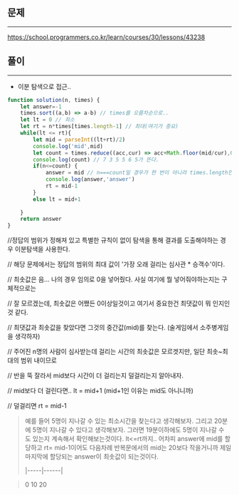 ## 문제
----
https://school.programmers.co.kr/learn/courses/30/lessons/43238

## 풀이
----
- 이분 탐색으로 접근..
```jsx
function solution(n, times) {
    let answer=-1
    times.sort((a,b) => a-b) // times를 오름차순으로..
    let lt = 0 // 최소
    let rt = n*times[times.length-1] // 최대(여기가 중요)
    while(lt <= rt){
        let mid = parseInt((lt+rt)/2)
        console.log('mid',mid)
        let count = times.reduce((acc,cur) => acc+Math.floor(mid/cur),0) // 모든 심사관들이 할 수 있는 심사 횟수
        console.log(count) // 7 3 5 5 6 5가 뜬다. 
        if(n<=count) {
            answer = mid // n===count일 경우가 한 번이 아니라 times.length만큼 생김, (문제에서 6명 30분, 28분에 끝남)
            console.log(answer,'answer')
            rt = mid-1
        }
        else lt = mid+1
       
    }
    return answer
}
```
//정답의 범위가 정해져 있고 특별한 규칙이 없이 탐색을 통해 결과를 도출해야하는 경우 이분탐색을 사용한다.

// 해당 문제에서는 정답의 범위의 최대 값이 '가장 오래 걸리는 심사관 * 승객수'이다.

// 최솟값은 음... 나의 경우 임의로 0을 넣어줬다. 사실 여기에 뭘 넣어줘야하는지는 구체적으로는 

// 잘 모르겠는데, 최솟값은 어쨌든 0이상일것이고 여기서 중요한건  최댓값이 뭐 인지인것 같다.

// 최댓값과 최솟값을 찾았다면 그것의 중간값(mid)를 찾는다. (술게임에서 소주병게임을 생각하자)

// 주어진 n명의 사람이 심사받는데 걸리는 시간의 최솟값은 모르겟지만, 일단 최솟~최대의 범위 내이므로

// 반을 뚝 잘라서 mid보다 시간이 더 걸리는지 덜걸리는지 알아내자.

// mid보다 더 걸린다면.. lt = mid+1 (mid+1인 이유는 mid도 아니니까)

// 덜걸리면 rt = mid-1
>예를 들어 5명이 지나갈 수 있는 최소시간을 찾는다고 생각해보자. 그리고 20분에 5명이 지나갈 수 있다고 생각해보자.
>그러면 19분이하에도 5명이 지나갈 수 도 있는지 계속해서 확인해보는것이다. lt<=rt까지..
>어차피 answer에 mid를 할당하고 rt= mid-1이어도 다음차례 반복문에서의 mid는 20보다 작을거니까
>제일 마지막에 할당되는 answer이 최솟값이 되는것이다. 
>
>|-----|------|

>0     10       20


